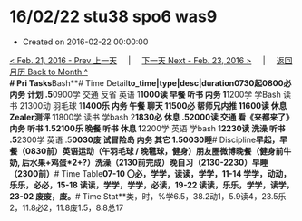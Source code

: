 # 16/02/22 stu38 spo6 was9

* Created on 2016-02-22 00:00:00

[&lt; Feb. 21, 2016 - Prev 上一天](d21.md)     \|     [下一天 Next - Feb. 23, 2016 &gt;](d23.md)     \|     [返回月历 Back to Month ^](index.md)   
**\# Pri Tasks**Bash**\# Time Detail**to\_time\|type\|desc\|duration0730起0800必 内务 计划 .5**0900学 交通 反省 英语 1**1000读 早餐 听书 内务 1**1200学 学Bash 读书 21300动 羽毛球 1**1400乐 内务 午餐 聊天 11500必 帮师兄内推 11600读 休息 Zealer测评 1**1800学 读书 学bash 2**1830必 休息 .52000读 交通 看《来都来了》内务 听书 1.52100乐 晚餐 听书 休息 1**2200学 英语 学bash 1**2230读 洗澡 听书 .5**2300学 英语 .5**0030废 试冒险岛 内务 其它 1.50030睡**\# Discipline**早起，早餐（0830前）英语运动（午羽毛球 / 晚毽球，健身）朋友圈微博晚餐（健身前牛奶, 后水果+鸡蛋\*2+?）洗澡（2130前完成）晚自习（2130-2230）早睡（2300前）**\# Time Table**07-10 〇必，学学，读读，学学，11-14 学学，动动，乐乐，必必，15-18 读读，学学，学学，必读，19-22 读读，乐乐，学学，读学，23-02 废废，废。**\# Time Stat**类，时，%学6.5，38.2动1，5.9读4，23.5乐2，11.8必2，11.8废1.5，8.8总17

